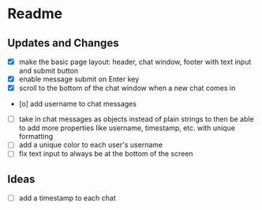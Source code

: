 # Readme

## Updates and Changes

- [x] make the basic page layout: header, chat window, footer with text input and submit button
- [x] enable message submit on Enter key
- [x] scroll to the bottom of the chat window when a new chat comes in
- [o] add username to chat messages
- [ ] take in chat messages as objects instead of plain strings to then be able to add more properties like username, timestamp, etc. with unique formatting
- [ ] add a unique color to each user's username
- [ ] fix text input to always be at the bottom of the screen

## Ideas
- [ ] add a timestamp to each chat
